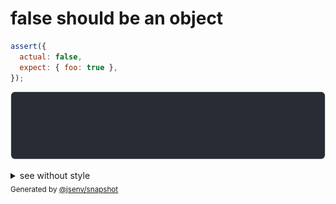 # false should be an object

```js
assert({
  actual: false,
  expect: { foo: true },
});
```

![img](throw.svg)

<details>
  <summary>see without style</summary>

```console
AssertionError: actual and expect are different

actual: false
expect: {
  foo: true,
}
```

</details>


<sub>
  Generated by <a href="https://github.com/jsenv/core/tree/main/packages/independent/snapshot">@jsenv/snapshot</a>
</sub>
